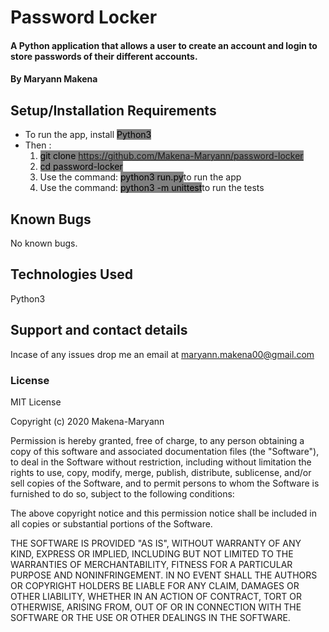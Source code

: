 # Password Locker

#### A Python application that allows a user to create an account and login to store passwords of their different accounts.

#### By **Maryann Makena**

## Setup/Installation Requirements

- To run the app, install <mark style="background-color:grey">Python3</mark>
- Then :
     1. <mark style="background-color:grey">git clone https://github.com/Makena-Maryann/password-locker</mark>
     2. <mark style="background-color:grey">cd password-locker</mark>
     3. Use the command: <mark style="background-color:grey">python3 run.py</mark>to run the app
     4. Use the command: <mark style="background-color:grey">python3 -m unittest</mark>to run the tests

       
## Known Bugs

No known bugs.

## Technologies Used

Python3

## Support and contact details

Incase of any issues drop me an email at maryann.makena00@gmail.com

### License

MIT License

Copyright (c) 2020 Makena-Maryann

Permission is hereby granted, free of charge, to any person obtaining a copy of this software and associated documentation files (the "Software"), to deal in the Software without restriction, including without limitation the rights to use, copy, modify, merge, publish, distribute, sublicense, and/or sell copies of the Software, and to permit persons to whom the Software is furnished to do so, subject to the following conditions:

The above copyright notice and this permission notice shall be included in all copies or substantial portions of the Software.

THE SOFTWARE IS PROVIDED "AS IS", WITHOUT WARRANTY OF ANY KIND, EXPRESS OR IMPLIED, INCLUDING BUT NOT LIMITED TO THE WARRANTIES OF MERCHANTABILITY, FITNESS FOR A PARTICULAR PURPOSE AND NONINFRINGEMENT. IN NO EVENT SHALL THE AUTHORS OR COPYRIGHT HOLDERS BE LIABLE FOR ANY CLAIM, DAMAGES OR OTHER LIABILITY, WHETHER IN AN ACTION OF CONTRACT, TORT OR OTHERWISE, ARISING FROM, OUT OF OR IN CONNECTION WITH THE SOFTWARE OR THE USE OR OTHER DEALINGS IN THE SOFTWARE.

